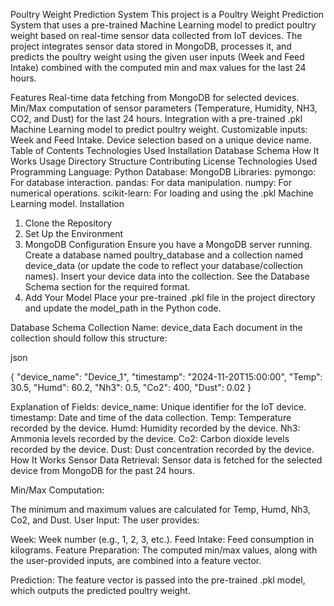 Poultry Weight Prediction System
This project is a Poultry Weight Prediction System that uses a pre-trained Machine Learning model to predict poultry weight based on real-time sensor data collected from IoT devices. The project integrates sensor data stored in MongoDB, processes it, and predicts the poultry weight using the given user inputs (Week and Feed Intake) combined with the computed min and max values for the last 24 hours.

Features
Real-time data fetching from MongoDB for selected devices.
Min/Max computation of sensor parameters (Temperature, Humidity, NH3, CO2, and Dust) for the last 24 hours.
Integration with a pre-trained .pkl Machine Learning model to predict poultry weight.
Customizable inputs: Week and Feed Intake.
Device selection based on a unique device name.
Table of Contents
Technologies Used
Installation
Database Schema
How It Works
Usage
Directory Structure
Contributing
License
Technologies Used
Programming Language: Python
Database: MongoDB
Libraries:
pymongo: For database interaction.
pandas: For data manipulation.
numpy: For numerical operations.
scikit-learn: For loading and using the .pkl Machine Learning model.
Installation
1. Clone the Repository
2. Set Up the Environment
3. MongoDB Configuration
Ensure you have a MongoDB server running.
Create a database named poultry_database and a collection named device_data (or update the code to reflect your database/collection names).
Insert your device data into the collection. See the Database Schema section for the required format.
4. Add Your Model
Place your pre-trained .pkl file in the project directory and update the model_path in the Python code.

Database Schema
Collection Name: device_data
Each document in the collection should follow this structure:

json

{
  "device_name": "Device_1",
  "timestamp": "2024-11-20T15:00:00",
  "Temp": 30.5,
  "Humd": 60.2,
  "Nh3": 0.5,
  "Co2": 400,
  "Dust": 0.02
}

Explanation of Fields:
device_name: Unique identifier for the IoT device.
timestamp: Date and time of the data collection.
Temp: Temperature recorded by the device.
Humd: Humidity recorded by the device.
Nh3: Ammonia levels recorded by the device.
Co2: Carbon dioxide levels recorded by the device.
Dust: Dust concentration recorded by the device.
How It Works
Sensor Data Retrieval:
Sensor data is fetched for the selected device from MongoDB for the past 24 hours.

Min/Max Computation:

The minimum and maximum values are calculated for Temp, Humd, Nh3, Co2, and Dust.
User Input:
The user provides:

Week: Week number (e.g., 1, 2, 3, etc.).
Feed Intake: Feed consumption in kilograms.
Feature Preparation:
The computed min/max values, along with the user-provided inputs, are combined into a feature vector.

Prediction:
The feature vector is passed into the pre-trained .pkl model, which outputs the predicted poultry weight.
